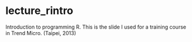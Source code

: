 lecture_rintro
==============

Introduction to programming R.
This is the slide I used for a training course in Trend Micro. (Taipei, 2013)
